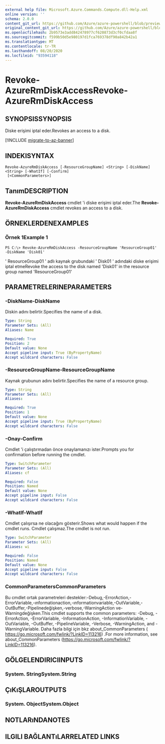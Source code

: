 ```yaml
---
external help file: Microsoft.Azure.Commands.Compute.dll-Help.xml
online version: ''
schema: 2.0.0
content_git_url: https://github.com/Azure/azure-powershell/blob/preview/src/ResourceManager/Compute/Stack/Commands.Compute/help/Revoke-AzureRmDiskAccess.md
original_content_git_url: https://github.com/Azure/azure-powershell/blob/preview/src/ResourceManager/Compute/Stack/Commands.Compute/help/Revoke-AzureRmDiskAccess.md
ms.openlocfilehash: 2b9573e3add842478977cf620873d3cf0cfdaa8f
ms.sourcegitcommit: f599b50d5e980197d1fca769378df90a842b42a1
ms.translationtype: MT
ms.contentlocale: tr-TR
ms.lasthandoff: 08/20/2020
ms.locfileid: "93594118"
---
```

# <span data-ttu-id="046d8-101">Revoke-AzureRmDiskAccess</span><span class="sxs-lookup"><span data-stu-id="046d8-101">Revoke-AzureRmDiskAccess</span></span>

## <span data-ttu-id="046d8-102">SYNOPSIS</span><span class="sxs-lookup"><span data-stu-id="046d8-102">SYNOPSIS</span></span>
<span data-ttu-id="046d8-103">Diske erişimi iptal eder.</span><span class="sxs-lookup"><span data-stu-id="046d8-103">Revokes an access to a disk.</span></span>

[!INCLUDE [migrate-to-az-banner](../../includes/migrate-to-az-banner.md)]

## <span data-ttu-id="046d8-104">INDEKI</span><span class="sxs-lookup"><span data-stu-id="046d8-104">SYNTAX</span></span>

```
Revoke-AzureRmDiskAccess [-ResourceGroupName] <String> [-DiskName] <String> [-WhatIf] [-Confirm]
 [<CommonParameters>]
```

## <span data-ttu-id="046d8-105">Tanım</span><span class="sxs-lookup"><span data-stu-id="046d8-105">DESCRIPTION</span></span>
<span data-ttu-id="046d8-106">**Revoke-AzureRmDiskAccess** cmdlet 'i diske erişimi iptal eder.</span><span class="sxs-lookup"><span data-stu-id="046d8-106">The **Revoke-AzureRmDiskAccess** cmdlet revokes an access to a disk.</span></span>

## <span data-ttu-id="046d8-107">ÖRNEKLERDEN</span><span class="sxs-lookup"><span data-stu-id="046d8-107">EXAMPLES</span></span>

### <span data-ttu-id="046d8-108">Örnek 1</span><span class="sxs-lookup"><span data-stu-id="046d8-108">Example 1</span></span>
```
PS C:\> Revoke-AzureRmDiskAccess -ResourceGroupName 'ResourceGroup01' -DiskName 'Disk01'
```

<span data-ttu-id="046d8-109">' ResourceGroup01 ' adlı kaynak grubundaki ' Disk01 ' adındaki diske erişimi iptal etme</span><span class="sxs-lookup"><span data-stu-id="046d8-109">Revoke the access to the disk named 'Disk01' in the resource group named 'ResourceGroup01'</span></span>

## <span data-ttu-id="046d8-110">PARAMETRELERINE</span><span class="sxs-lookup"><span data-stu-id="046d8-110">PARAMETERS</span></span>

### <span data-ttu-id="046d8-111">-DiskName</span><span class="sxs-lookup"><span data-stu-id="046d8-111">-DiskName</span></span>
<span data-ttu-id="046d8-112">Diskin adını belirtir.</span><span class="sxs-lookup"><span data-stu-id="046d8-112">Specifies the name of a disk.</span></span>

```yaml
Type: String
Parameter Sets: (All)
Aliases: Name

Required: True
Position: 2
Default value: None
Accept pipeline input: True (ByPropertyName)
Accept wildcard characters: False
```

### <span data-ttu-id="046d8-113">-ResourceGroupName</span><span class="sxs-lookup"><span data-stu-id="046d8-113">-ResourceGroupName</span></span>
<span data-ttu-id="046d8-114">Kaynak grubunun adını belirtir.</span><span class="sxs-lookup"><span data-stu-id="046d8-114">Specifies the name of a resource group.</span></span>

```yaml
Type: String
Parameter Sets: (All)
Aliases: 

Required: True
Position: 1
Default value: None
Accept pipeline input: True (ByPropertyName)
Accept wildcard characters: False
```

### <span data-ttu-id="046d8-115">-Onay</span><span class="sxs-lookup"><span data-stu-id="046d8-115">-Confirm</span></span>
<span data-ttu-id="046d8-116">Cmdlet 'i çalıştırmadan önce onaylamanızı ister.</span><span class="sxs-lookup"><span data-stu-id="046d8-116">Prompts you for confirmation before running the cmdlet.</span></span>

```yaml
Type: SwitchParameter
Parameter Sets: (All)
Aliases: cf

Required: False
Position: Named
Default value: None
Accept pipeline input: False
Accept wildcard characters: False
```

### <span data-ttu-id="046d8-117">-WhatIf</span><span class="sxs-lookup"><span data-stu-id="046d8-117">-WhatIf</span></span>
<span data-ttu-id="046d8-118">Cmdlet çalışırsa ne olacağını gösterir.</span><span class="sxs-lookup"><span data-stu-id="046d8-118">Shows what would happen if the cmdlet runs.</span></span> <span data-ttu-id="046d8-119">Cmdlet çalışmaz.</span><span class="sxs-lookup"><span data-stu-id="046d8-119">The cmdlet is not run.</span></span>

```yaml
Type: SwitchParameter
Parameter Sets: (All)
Aliases: wi

Required: False
Position: Named
Default value: None
Accept pipeline input: False
Accept wildcard characters: False
```

### <span data-ttu-id="046d8-120">CommonParameters</span><span class="sxs-lookup"><span data-stu-id="046d8-120">CommonParameters</span></span>
<span data-ttu-id="046d8-121">Bu cmdlet ortak parametreleri destekler:-Debug,-ErrorAction,-ErrorVariable,-ınformationaction,-ınformationvariable,-OutVariable,-OutBuffer,-Pipelinedeğişken,-verbose,-WarningAction ve-Warningdeğişken.</span><span class="sxs-lookup"><span data-stu-id="046d8-121">This cmdlet supports the common parameters: -Debug, -ErrorAction, -ErrorVariable, -InformationAction, -InformationVariable, -OutVariable, -OutBuffer, -PipelineVariable, -Verbose, -WarningAction, and -WarningVariable.</span></span> <span data-ttu-id="046d8-122">Daha fazla bilgi için bkz about_CommonParameters ( https://go.microsoft.com/fwlink/?LinkID=113216) .</span><span class="sxs-lookup"><span data-stu-id="046d8-122">For more information, see about_CommonParameters (https://go.microsoft.com/fwlink/?LinkID=113216).</span></span>

## <span data-ttu-id="046d8-123">GÖLGELENDIRICI</span><span class="sxs-lookup"><span data-stu-id="046d8-123">INPUTS</span></span>

### <span data-ttu-id="046d8-124">System. String</span><span class="sxs-lookup"><span data-stu-id="046d8-124">System.String</span></span>

## <span data-ttu-id="046d8-125">ÇıKıŞLAR</span><span class="sxs-lookup"><span data-stu-id="046d8-125">OUTPUTS</span></span>

### <span data-ttu-id="046d8-126">System. Object</span><span class="sxs-lookup"><span data-stu-id="046d8-126">System.Object</span></span>

## <span data-ttu-id="046d8-127">NOTLARıNDA</span><span class="sxs-lookup"><span data-stu-id="046d8-127">NOTES</span></span>

## <span data-ttu-id="046d8-128">ILGILI BAĞLANTıLAR</span><span class="sxs-lookup"><span data-stu-id="046d8-128">RELATED LINKS</span></span>

